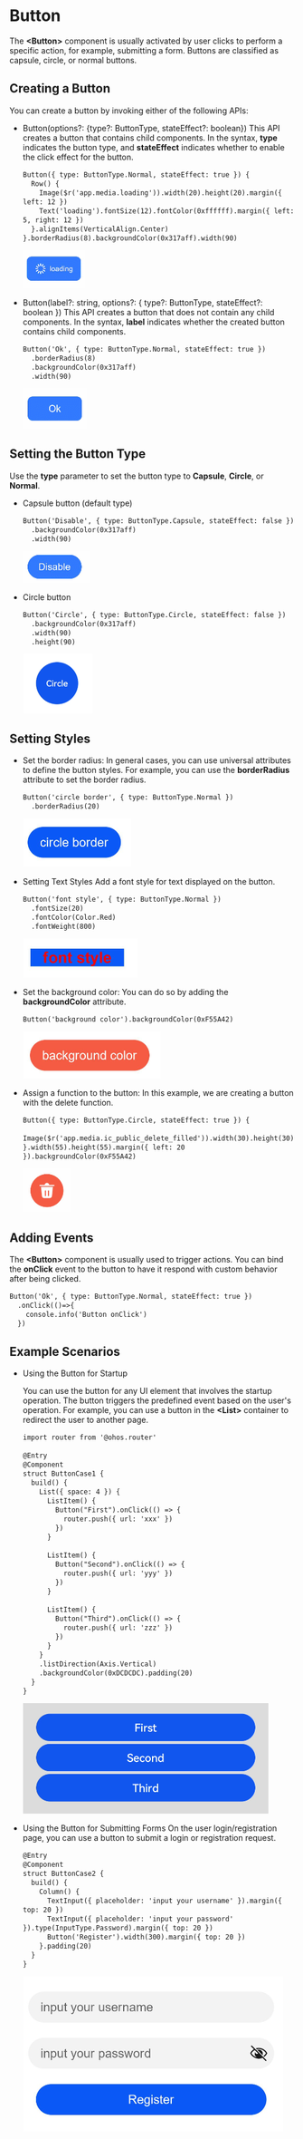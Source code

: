 # Button


The **\<Button>** component is usually activated by user clicks to perform a specific action, for example, submitting a form. Buttons are classified as capsule, circle, or normal buttons.


## Creating a Button

You can create a button by invoking either of the following APIs:

- Button(options?: {type?: ButtonType, stateEffect?: boolean})
  This API creates a button that contains child components. In the syntax, **type** indicates the button type, and **stateEffect** indicates whether to enable the click effect for the button.

  
  ```
  Button({ type: ButtonType.Normal, stateEffect: true }) {
    Row() {
      Image($r('app.media.loading')).width(20).height(20).margin({ left: 12 })
      Text('loading').fontSize(12).fontColor(0xffffff).margin({ left: 5, right: 12 })
    }.alignItems(VerticalAlign.Center)
  }.borderRadius(8).backgroundColor(0x317aff).width(90)
  ```

  ![en-us_image_0000001260555857](figures/en-us_image_0000001260555857.png)

- Button(label?: string, options?: { type?: ButtonType, stateEffect?: boolean })
  This API creates a button that does not contain any child components. In the syntax, **label** indicates whether the created button contains child components.

  
  ```
  Button('Ok', { type: ButtonType.Normal, stateEffect: true })
    .borderRadius(8)
    .backgroundColor(0x317aff)
    .width(90)
  ```

  ![en-us_image_0000001215796030](figures/en-us_image_0000001215796030.png)


## Setting the Button Type

Use the **type** parameter to set the button type to **Capsule**, **Circle**, or **Normal**.

- Capsule button (default type)
  
  ```
  Button('Disable', { type: ButtonType.Capsule, stateEffect: false })
    .backgroundColor(0x317aff)
    .width(90)
  ```

  ![en-us_image_0000001215645452](figures/en-us_image_0000001215645452.png)

- Circle button
  
  ```
  Button('Circle', { type: ButtonType.Circle, stateEffect: false })
    .backgroundColor(0x317aff)
    .width(90)
    .height(90)
  ```

  ![en-us_image_0000001215965420](figures/en-us_image_0000001215965420.png)


## Setting Styles

- Set the border radius:
  In general cases, you can use universal attributes to define the button styles. For example, you can use the **borderRadius** attribute to set the border radius.

  
  ```
  Button('circle border', { type: ButtonType.Normal })
    .borderRadius(20)
  ```

  ![en-us_image_0000001190463780](figures/en-us_image_0000001190463780.png)

- Setting Text Styles
  Add a font style for text displayed on the button.

  
  ```
  Button('font style', { type: ButtonType.Normal })
    .fontSize(20)
    .fontColor(Color.Red)
    .fontWeight(800)
  ```

  ![en-us_image_0000001189744672](figures/en-us_image_0000001189744672.png)

- Set the background color:
  You can do so by adding the **backgroundColor** attribute.

  
  ```
  Button('background color').backgroundColor(0xF55A42)
  ```

  ![en-us_image_0000001235146483](figures/en-us_image_0000001235146483.png)

- Assign a function to the button:
  In this example, we are creating a button with the delete function.

  
  ```
  Button({ type: ButtonType.Circle, stateEffect: true }) {
    Image($r('app.media.ic_public_delete_filled')).width(30).height(30)
  }.width(55).height(55).margin({ left: 20 }).backgroundColor(0xF55A42)
  ```

  ![en-us_image_0000001260373911](figures/en-us_image_0000001260373911.png)


## Adding Events

The **\<Button>** component is usually used to trigger actions. You can bind the **onClick** event to the button to have it respond with custom behavior after being clicked.


```
Button('Ok', { type: ButtonType.Normal, stateEffect: true })
  .onClick(()=>{
    console.info('Button onClick')
  })
```


## Example Scenarios

- Using the Button for Startup

  You can use the button for any UI element that involves the startup operation. The button triggers the predefined event based on the user's operation. For example, you can use a button in the **\<List>** container to redirect the user to another page.

  ```
  import router from '@ohos.router'
  
  @Entry
  @Component
  struct ButtonCase1 {
    build() {
      List({ space: 4 }) {
        ListItem() {
          Button("First").onClick(() => {
            router.push({ url: 'xxx' })
          })
        }
  
        ListItem() {
          Button("Second").onClick(() => {
            router.push({ url: 'yyy' })
          })
        }
  
        ListItem() {
          Button("Third").onClick(() => {
            router.push({ url: 'zzz' })
          })
        }
      }
      .listDirection(Axis.Vertical)
      .backgroundColor(0xDCDCDC).padding(20)
    }
  }
  ```


  ![en-us_image_0000001235626467](figures/en-us_image_0000001235626467.png)


- Using the Button for Submitting Forms
  On the user login/registration page, you can use a button to submit a login or registration request.

  
  ```
  @Entry
  @Component
  struct ButtonCase2 {
    build() {
      Column() {
        TextInput({ placeholder: 'input your username' }).margin({ top: 20 })
        TextInput({ placeholder: 'input your password' }).type(InputType.Password).margin({ top: 20 })
        Button('Register').width(300).margin({ top: 20 })
      }.padding(20)
    }
  }
  ```
  
  ![en-us_image_0000001190466492](figures/en-us_image_0000001190466492.png)
